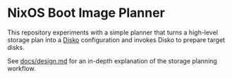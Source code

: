 # NixOS Boot Image Planner

This repository experiments with a simple planner that turns a high-level storage
plan into a [Disko](https://github.com/nix-community/disko) configuration and
invokes Disko to prepare target disks.

See [docs/design.md](docs/design.md) for an in-depth explanation of the storage
planning workflow.
